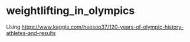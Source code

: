 # weightlifting_in_olympics
Using https://www.kaggle.com/heesoo37/120-years-of-olympic-history-athletes-and-results
